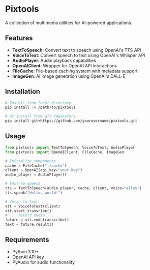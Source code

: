 # Pixtools

A collection of multimedia utilities for AI-powered applications.

## Features

- **TextToSpeech**: Convert text to speech using OpenAI's TTS API
- **VoiceToText**: Convert speech to text using OpenAI's Whisper API  
- **AudioPlayer**: Audio playback capabilities
- **OpenAIClient**: Wrapper for OpenAI API interactions
- **FileCache**: File-based caching system with metadata support
- **ImageGen**: AI image generation using OpenAI's DALL-E

## Installation

```bash
# Install from local directory
pip install -e /path/to/pixtools

# Or install from git repository
pip install git+https://github.com/yourusername/pixtools.git
```

## Usage

```python
from pixtools import TextToSpeech, VoiceToText, AudioPlayer
from pixtools import OpenAIClient, FileCache, ImageGen

# Initialize components
cache = FileCache("./cache")
client = OpenAI(api_key="your-key")
audio_player = AudioPlayer()

# Text-to-speech
tts = TextToSpeech(audio_player, cache, client, voice="alloy")
tts.speak("Hello, world!")

# Voice-to-text
vtt = VoiceToText(client)
vtt.start_transribe()
# ... record audio ...
future = vtt.end_transcribe()
text = future.result()
```

## Requirements

- Python 3.10+
- OpenAI API key
- PyAudio for audio functionality